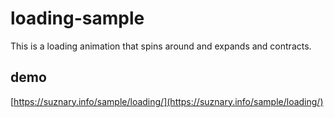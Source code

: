 # loading-sample

This is a loading animation that spins around and expands and contracts.

## demo

[https://suznary.info/sample/loading/](https://suznary.info/sample/loading/)

